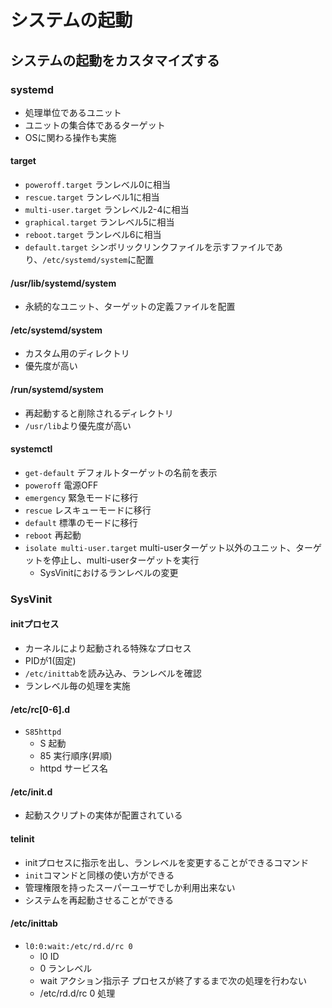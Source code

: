 # システムの起動

## システムの起動をカスタマイズする

### systemd
- 処理単位であるユニット
- ユニットの集合体であるターゲット
- OSに関わる操作も実施

#### target
- `poweroff.target` ランレベル0に相当
- `rescue.target` ランレベル1に相当
- `multi-user.target` ランレベル2-4に相当
- `graphical.target` ランレベル5に相当
- `reboot.target` ランレベル6に相当
- `default.target` シンボリックリンクファイルを示すファイルであり、`/etc/systemd/system`に配置

#### /usr/lib/systemd/system
- 永続的なユニット、ターゲットの定義ファイルを配置

#### /etc/systemd/system
- カスタム用のディレクトリ
- 優先度が高い

#### /run/systemd/system
- 再起動すると削除されるディレクトリ
- `/usr/lib`より優先度が高い

#### systemctl
- `get-default` デフォルトターゲットの名前を表示
- `poweroff` 電源OFF
- `emergency` 緊急モードに移行
- `rescue` レスキューモードに移行
- `default` 標準のモードに移行
- `reboot` 再起動
- `isolate multi-user.target` multi-userターゲット以外のユニット、ターゲットを停止し、multi-userターゲットを実行
	- SysVinitにおけるランレベルの変更

### SysVinit
#### initプロセス
- カーネルにより起動される特殊なプロセス
- PIDが1(固定)
- `/etc/inittab`を読み込み、ランレベルを確認
- ランレベル毎の処理を実施

#### /etc/rc[0-6].d
- `S85httpd`
	- S 起動
	- 85 実行順序(昇順)
	- httpd サービス名

#### /etc/init.d
- 起動スクリプトの実体が配置されている

#### telinit
- initプロセスに指示を出し、ランレベルを変更することができるコマンド
- `init`コマンドと同様の使い方ができる
- 管理権限を持ったスーパーユーザでしか利用出来ない
- システムを再起動させることができる

#### /etc/inittab
- `l0:0:wait:/etc/rd.d/rc 0`
	- l0 ID
	- 0 ランレベル
	- wait アクション指示子 プロセスが終了するまで次の処理を行わない
	- /etc/rd.d/rc 0 処理
